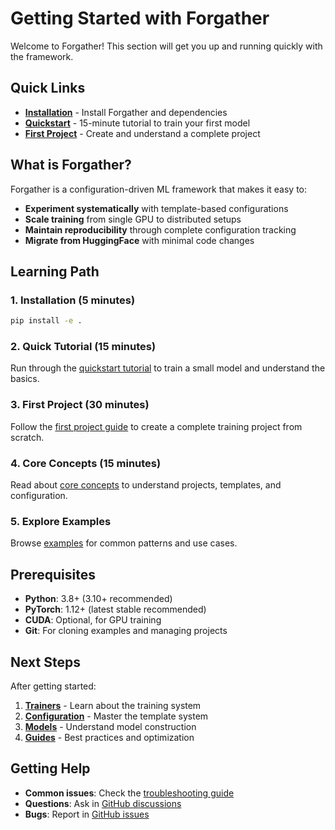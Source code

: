 # Getting Started with Forgather

Welcome to Forgather! This section will get you up and running quickly with the framework.

## Quick Links

- **[Installation](installation.md)** - Install Forgather and dependencies
- **[Quickstart](quickstart.md)** - 15-minute tutorial to train your first model
- **[First Project](first-project.md)** - Create and understand a complete project

## What is Forgather?

Forgather is a configuration-driven ML framework that makes it easy to:

- **Experiment systematically** with template-based configurations
- **Scale training** from single GPU to distributed setups
- **Maintain reproducibility** through complete configuration tracking
- **Migrate from HuggingFace** with minimal code changes

## Learning Path

### 1. Installation (5 minutes)
```bash
pip install -e .
```

### 2. Quick Tutorial (15 minutes)
Run through the [quickstart tutorial](quickstart.md) to train a small model and understand the basics.

### 3. First Project (30 minutes)
Follow the [first project guide](first-project.md) to create a complete training project from scratch.

### 4. Core Concepts (15 minutes)
Read about [core concepts](../core-concepts/) to understand projects, templates, and configuration.

### 5. Explore Examples
Browse [examples](../examples/) for common patterns and use cases.

## Prerequisites

- **Python**: 3.8+ (3.10+ recommended)
- **PyTorch**: 1.12+ (latest stable recommended)
- **CUDA**: Optional, for GPU training
- **Git**: For cloning examples and managing projects

## Next Steps

After getting started:

1. **[Trainers](../trainers/)** - Learn about the training system
2. **[Configuration](../configuration/)** - Master the template system
3. **[Models](../models/)** - Understand model construction
4. **[Guides](../guides/)** - Best practices and optimization

## Getting Help

- **Common issues**: Check the [troubleshooting guide](../guides/debugging.md)
- **Questions**: Ask in [GitHub discussions](https://github.com/anthropics/forgather/discussions)
- **Bugs**: Report in [GitHub issues](https://github.com/anthropics/forgather/issues)